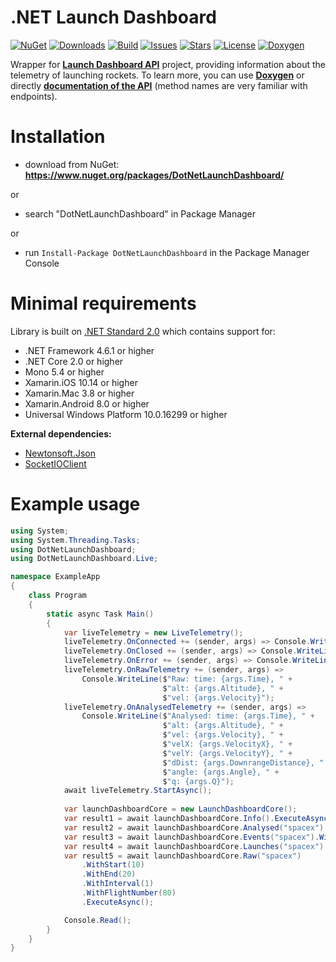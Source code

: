 # .NET Launch Dashboard
[![NuGet](https://img.shields.io/nuget/v/DotNETLaunchDashboard.svg)](https://github.com/Tearth/.NET-Launch-Dashboard/releases)
[![Downloads](https://img.shields.io/nuget/dt/DotNetLaunchDashboard.svg)](https://www.nuget.org/packages/DotNetLaunchDashboard/)
[![Build](https://travis-ci.org/Tearth/.NET-Launch-Dashboard.svg?branch=develop)](https://travis-ci.org/Tearth/.NET-Launch-Dashboard)
[![Issues](https://img.shields.io/github/issues/Tearth/.NET-Launch-Dashboard.svg)](https://github.com/Tearth/.NET-Launch-Dashboard/issues)
[![Stars](https://img.shields.io/github/stars/Tearth/.NET-Launch-Dashboard.svg)](https://github.com/Tearth/.NET-Launch-Dashboard/stargazers)
[![License](https://img.shields.io/github/license/Tearth/.NET-Launch-Dashboard.svg)](https://github.com/Tearth/.NET-Launch-Dashboard/blob/master/LICENSE)
[![Doxygen](https://img.shields.io/badge/Doxygen-gh--pages-blue)](https://tearth.github.io/.NET-Launch-Dashboard/)

Wrapper for **[Launch Dashboard API](https://github.com/shahar603/Launch-Dashboard-API)** project, providing information about the telemetry of launching rockets. To learn more, you can use **[Doxygen](https://tearth.github.io/.NET-Launch-Dashboard/)** or directly **[documentation of the API](https://github.com/shahar603/Launch-Dashboard-API/wiki)** (method names are very familiar with endpoints).

# Installation
 * download from NuGet: **https://www.nuget.org/packages/DotNetLaunchDashboard/**

or

 * search "DotNetLaunchDashboard" in Package Manager

or

 * run `Install-Package DotNetLaunchDashboard` in the Package Manager Console


# Minimal requirements
Library is built on [.NET Standard 2.0](https://docs.microsoft.com/en-us/dotnet/standard/net-standard) which contains support for:
 * .NET Framework 4.6.1 or higher
 * .NET Core 2.0 or higher
 * Mono 5.4 or higher
 * Xamarin.iOS 10.14 or higher
 * Xamarin.Mac 3.8 or higher
 * Xamarin.Android 8.0 or higher
 * Universal Windows Platform 10.0.16299 or higher

**External dependencies:**
 * [Newtonsoft.Json](https://github.com/JamesNK/Newtonsoft.Json)
 * [SocketIOClient](https://github.com/doghappy/socket.io-client-csharp)

# Example usage
```csharp
using System;
using System.Threading.Tasks;
using DotNetLaunchDashboard;
using DotNetLaunchDashboard.Live;

namespace ExampleApp
{
    class Program
    {
        static async Task Main()
        {
            var liveTelemetry = new LiveTelemetry();
            liveTelemetry.OnConnected += (sender, args) => Console.WriteLine("Connected to the live telemetry stream");
            liveTelemetry.OnClosed += (sender, args) => Console.WriteLine($"Disconnected from the live telemetry stream (reason: {args})");
            liveTelemetry.OnError += (sender, args) => Console.WriteLine($"Error: {args.Text}");
            liveTelemetry.OnRawTelemetry += (sender, args) =>
                Console.WriteLine($"Raw: time: {args.Time}, " +
                                  $"alt: {args.Altitude}, " +
                                  $"vel: {args.Velocity}");
            liveTelemetry.OnAnalysedTelemetry += (sender, args) =>
                Console.WriteLine($"Analysed: time: {args.Time}, " +
                                  $"alt: {args.Altitude}, " +
                                  $"vel: {args.Velocity}, " +
                                  $"velX: {args.VelocityX}, " +
                                  $"velY: {args.VelocityY}, " +
                                  $"dDist: {args.DownrangeDistance}, " +
                                  $"angle: {args.Angle}, " +
                                  $"q: {args.Q}");
            await liveTelemetry.StartAsync();
            
            var launchDashboardCore = new LaunchDashboardCore();
            var result1 = await launchDashboardCore.Info().ExecuteAsync();
            var result2 = await launchDashboardCore.Analysed("spacex").WithFlightNumber(80).ExecuteAsync();
            var result3 = await launchDashboardCore.Events("spacex").WithFlightNumber(80).ExecuteAsync();
            var result4 = await launchDashboardCore.Launches("spacex").WithFlightNumber(80).ExecuteAsync();
            var result5 = await launchDashboardCore.Raw("spacex")
                .WithStart(10)
                .WithEnd(20)
                .WithInterval(1)
                .WithFlightNumber(80)
                .ExecuteAsync();

            Console.Read();
        }
    }
}
```